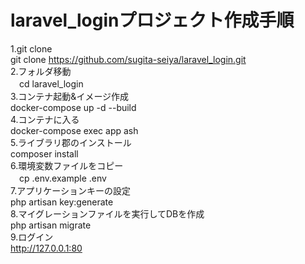 # laravel_loginプロジェクト作成手順</br>
1.git clone</br>
  git clone https://github.com/sugita-seiya/laravel_login.git</br>
2.フォルダ移動</br>
　cd laravel_login</br>
3.コンテナ起動&イメージ作成</br>
  docker-compose up -d --build</br>
4.コンテナに入る</br>
  docker-compose exec app ash</br>
5.ライブラリ郡のインストール</br>
 composer install  </br>
6.環境変数ファイルをコピー</br>
　cp .env.example .env</br>
7.アプリケーションキーの設定</br>
 php artisan key:generate</br>
8.マイグレーションファイルを実行してDBを作成</br>
  php artisan migrate</br>
9.ログイン</br>
  http://127.0.0.1:80</br>
